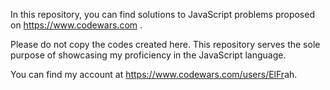 In this repository, you can find solutions to JavaScript problems proposed on <a href= "https://www.codewars.com">https://www.codewars.com</a> .

Please do not copy the codes created here.  This repository serves the sole purpose of showcasing my proficiency in the JavaScript language.

You can find my account at <a href= "https://www.codewars.com/users/ElFr">https://www.codewars.com/users/ElFr</a>ah.
